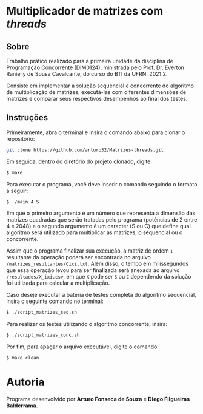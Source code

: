 # Multiplicador de matrizes com _threads_

## Sobre

Trabalho prático realizado para a primeira unidade da disciplina de Programação Concorrente (DIM0124), ministrada pelo Prof. Dr. Everton Ranielly de Sousa Cavalcante, do curso do BTI da UFRN. 2021.2.

Consiste em implementar a solução sequencial e concorrente do algoritmo de multiplicação de matrizes, executá-las com diferentes dimensões de matrizes e comparar seus respectivos desempenhos ao final dos testes.

## Instruções

Primeiramente, abra o terminal e insira o comando abaixo para clonar o repositório:

```bash
git clone https://github.com/arturo32/Matrizes-threads.git
```

Em seguida, dentro do diretório do projeto clonado, digite:
```bash
$ make
```

Para executar o programa, você deve inserir o comando seguindo o formato a seguir:

```bash
$ ./main 4 S
```

Em que o primeiro argumento é um número que representa a dimensão das matrizes quadradas que serão tratadas pelo programa (potências de 2 entre 4 e 2048) e o segundo argumento é um caracter (S ou C) que define qual algoritmo será utilizado para multiplicar as matrizes, o sequencial ou o concorrente.

Assim que o programa finalizar sua execução, a matriz de ordem `i` resultante  da operação poderá ser encontrada no arquivo `/matrizes_resultantes/Cixi.txt`. Além disso, o tempo em milissegundos que essa operação levou para ser finalizada será anexada ao arquivo `/resultados/X_ixi.csv`, em que `X` pode ser `S` ou `C` dependendo da solução foi utilizada para calcular a multiplicação.

Caso deseje executar a bateria de testes completa do algoritmo sequencial, insira o seguinte comando no terminal:

```bash
$ ./script_matrizes_seq.sh
```

Para realizar os testes utilizando o algoritmo concorrente, insira:

```bash
$ ./script_matrizes_conc.sh
```

Por fim, para apagar o arquivo executável, digite o comando:

```bash
$ make clean
```

# Autoria
Programa desenvolvido por **Arturo Fonseca de Souza** e **Diego Filgueiras Balderrama**.